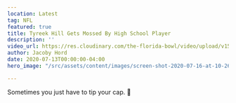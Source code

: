 ```yaml
---
location: Latest
tag: NFL
featured: true
title: Tyreek Hill Gets Mossed By High School Player
description: ''
video_url: https://res.cloudinary.com/the-florida-bowl/video/upload/v1594685909/TFB/2020_Tyreek_Hill_Gets_Burnt_By_High_Schooler_zpqh4x.mp4
author: Jacoby Hord
date: 2020-07-13T00:00:00-04:00
hero_image: "/src/assets/content/images/screen-shot-2020-07-16-at-10-26-25-am.png"

---
```

Sometimes you just have to tip your cap. 🎩